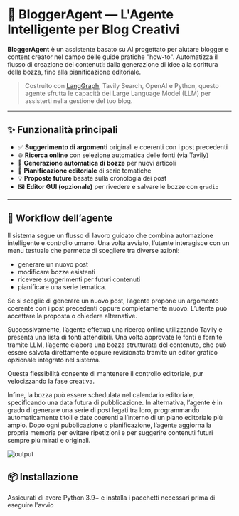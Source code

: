 # 🧵 BloggerAgent — L'Agente Intelligente per Blog Creativi

**BloggerAgent** è un assistente basato su AI progettato per aiutare blogger e content creator nel campo delle guide pratiche "how-to". Automatizza il flusso di creazione dei contenuti: dalla generazione di idee alla scrittura della bozza, fino alla pianificazione editoriale.

> Costruito con [LangGraph](https://github.com/langchain-ai/langgraph), Tavily Search, OpenAI e Python, questo agente sfrutta le capacità dei Large Language Model (LLM) per assisterti nella gestione del tuo blog.

---

## ✨ Funzionalità principali

- ✅ **Suggerimento di argomenti** originali e coerenti con i post precedenti
- 🌐 **Ricerca online** con selezione automatica delle fonti (via Tavily)
- 📝 **Generazione automatica di bozze** per nuovi articoli
- 📅 **Pianificazione editoriale** di serie tematiche
- 💡 **Proposte future** basate sulla cronologia dei post
- 🖼️ **Editor GUI (opzionale)** per rivedere e salvare le bozze con `gradio`

---

## 🔄 Workflow dell’agente

Il sistema segue un flusso di lavoro guidato che combina automazione intelligente e controllo umano. Una volta avviato, l’utente interagisce con un menu testuale che permette di scegliere tra diverse azioni: 
- generare un nuovo post
- modificare bozze esistenti
- ricevere suggerimenti per futuri contenuti
- pianificare una serie tematica.

Se si sceglie di generare un nuovo post, l’agente propone un argomento coerente con i post precedenti oppure completamente nuovo. L’utente può accettare la proposta o chiedere alternative.

Successivamente, l’agente effettua una ricerca online utilizzando Tavily e presenta una lista di fonti attendibili. Una volta approvate le fonti e fornite tramite LLM, l’agente elabora una bozza strutturata del contenuto, che può essere salvata direttamente oppure revisionata tramite un editor grafico opzionale integrato nel sistema. 

Questa flessibilità consente di mantenere il controllo editoriale, pur velocizzando la fase creativa.

Infine, la bozza può essere schedulata nel calendario editoriale, specificando una data futura di pubblicazione. In alternativa, l’agente è in grado di generare una serie di post legati tra loro, programmando automaticamente titoli e date coerenti all’interno di un piano editoriale più ampio. Dopo ogni pubblicazione o pianificazione, l’agente aggiorna la propria memoria per evitare ripetizioni e per suggerire contenuti futuri sempre più mirati e originali.

![output](https://github.com/user-attachments/assets/c6a58570-bdd7-4754-bbff-cc4e4d91a72e)

## 📦 Installazione

Assicurati di avere Python 3.9+ e installa i pacchetti necessari prima di eseguire l'avvio


